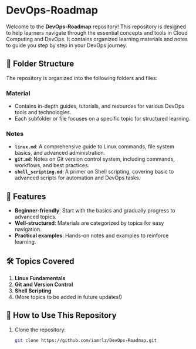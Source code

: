 # DevOps-Roadmap

Welcome to the **DevOps-Roadmap** repository! This repository is designed to help learners navigate through the essential concepts and tools in Cloud Computing and DevOps. It contains organized learning materials and notes to guide you step by step in your DevOps journey.

## 📁 Folder Structure

The repository is organized into the following folders and files:

### **Material**
- Contains in-depth guides, tutorials, and resources for various DevOps tools and technologies.
- Each subfolder or file focuses on a specific topic for structured learning.

### **Notes**
- **`linux.md`**: A comprehensive guide to Linux commands, file system basics, and advanced administration.
- **`git.md`**: Notes on Git version control system, including commands, workflows, and best practices.
- **`shell_scripting.md`**: A primer on Shell scripting, covering basic to advanced scripts for automation and DevOps tasks.

## 🚀 Features

- **Beginner-friendly**: Start with the basics and gradually progress to advanced topics.
- **Well-structured**: Materials are categorized by topics for easy navigation.
- **Practical examples**: Hands-on notes and examples to reinforce learning.

## 🛠️ Topics Covered

1. **Linux Fundamentals**
2. **Git and Version Control**
3. **Shell Scripting**
4. (More topics to be added in future updates!)

## 📖 How to Use This Repository

1. Clone the repository:  
   ```bash
   git clone https://github.com/iamrlz/DevOps-Roadmap.git
